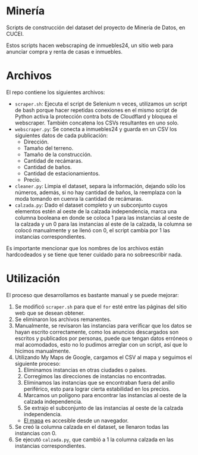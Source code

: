 # Minería
Scripts de construcción del dataset del proyecto de Minería de Datos, en CUCEI.

Estos scripts hacen webscraping de inmuebles24, un sitio web para anunciar compra y renta de casas e inmuebles.

# Archivos
El repo contiene los siguientes archivos:
- `scraper.sh`: Ejecuta el script de Selenium n veces, utilizamos un script de bash porque hacer repetidas conexiones en el mismo script de Python
activa la protección contra bots de Cloudflard y bloquea el webscraper. También concatena los CSVs resultantes en uno solo.
- `webscraper.py`: Se conecta a inmuebles24 y guarda en un CSV los siguientes datos de cada publicación:
  - Dirección.
  - Tamaño del terreno.
  - Tamaño de la construcción.
  - Cantidad de recámaras.
  - Cantidad de baños.
  - Cantidad de estacionamientos.
  - Precio.
- `cleaner.py`: Limpia el dataset, separa la información, dejando sólo los números, además, si no hay cantidad de baños, la reemplaza con la moda tomando
en cuenra la cantidad de recámaras.
- `calzada.py`: Dado el dataset completo y un subconjunto cuyos elementos estén al oeste de la calzada independencia, marca una columna booleana en
donde se coloca 1 para las instancias al oeste de la calzada y un 0 para las instancias al este de la calzada, la columna se colocó manualmente y se
llenó con 0, el script cambia por 1 las instancias correspondientes.

Es importante mencionar que los nombres de los archivos están hardcodeados y se tiene que tener cuidado para no sobreescribir nada.

# Utilización
El proceso que desarrollamos es bastante manual y se puede mejorar:
1. Se modificó `scraper.sh` para que el `for` esté entre las páginas del sitio web que se desean obtener.
2. Se eliminaron los archivos remanentes.
3. Manualmente, se revisaron las instancias para verificar que los datos se hayan escrito correctamente, como los anuncios descargados son escritos y
publicados por personas, puede que tengan datos erróneos o mal acomodados, esto no lo pudimos arreglar con un script, así que lo hicimos manualmente.
4. Utilizando My Maps de Google, cargamos el CSV al mapa y seguimos el siguiente proceso:
    1. Eliminamos instancias en otras ciudades o países.
    2. Corregimos las direcciones de instancias no encontradas.
    3. Eliminamos las instancias que se encontraban fuera del anillo periférico, esto para lograr cierta estabilidad en los precios.
    4. Marcamos un polígono para encontrar las instancias al oeste de la calzada independencia.
    5. Se extrajo el subconjunto de las instancias al oeste de la calzada independencia.
    - [El mapa](https://www.google.com/maps/d/u/1/edit?mid=1FHQUsdTBDr88wdZcOiM8Awf1FwmzNXQ&ll=20.658776894534554%2C-103.3306438&z=12) es accesible 
desde un navegador.
5. Se creó la columna calzada en el dataset, se llenaron todas las instancias con 0.
6. Se ejecutó `calzada.py`, que cambió a 1 la columna calzada en las instancias correspondientes.
